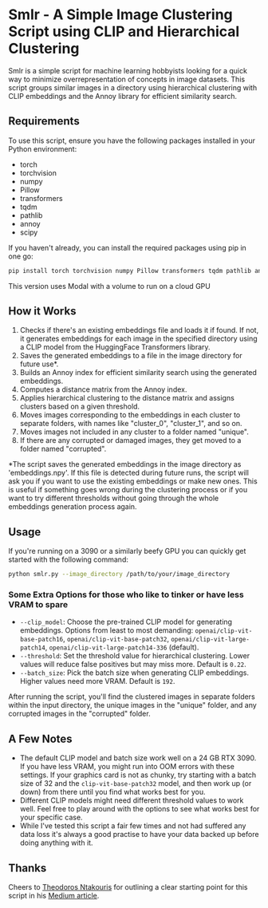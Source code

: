 # Smlr - A Simple Image Clustering Script using CLIP and Hierarchical Clustering


Smlr is a simple script for machine learning hobbyists looking for a quick way to minimize overrepresentation of concepts in image datasets. This script groups similar images in a directory using hierarchical clustering with CLIP embeddings and the Annoy library for efficient similarity search.

## Requirements

To use this script, ensure you have the following packages installed in your Python environment:

- torch
- torchvision
- numpy
- Pillow
- transformers
- tqdm
- pathlib
- annoy
- scipy

If you haven't already, you can install the required packages using pip in one go:

```bash
pip install torch torchvision numpy Pillow transformers tqdm pathlib annoy scipy
```

This version uses Modal with a volume to run on a cloud GPU

## How it Works

1. Checks if there's an existing embeddings file and loads it if found. If not, it generates embeddings for each image in the specified directory using a CLIP model from the HuggingFace Transformers library.
2. Saves the generated embeddings to a file in the image directory for future use*.
3. Builds an Annoy index for efficient similarity search using the generated embeddings.
4. Computes a distance matrix from the Annoy index.
5. Applies hierarchical clustering to the distance matrix and assigns clusters based on a given threshold.
6. Moves images corresponding to the embeddings in each cluster to separate folders, with names like "cluster_0", "cluster_1", and so on.
7. Moves images not included in any cluster to a folder named "unique".
8. If there are any corrupted or damaged images, they get moved to a folder named "corrupted".

*The script saves the generated embeddings in the image directory as 'embeddings.npy'. If this file is detected during future runs, the script will ask you if you want to use the existing embeddings or make new ones. This is useful if something goes wrong during the clustering process or if you want to try different thresholds without going through the whole embeddings generation process again.

## Usage

If you're running on a 3090 or a similarly beefy GPU you can quickly get started with the following command:

```bash
python smlr.py --image_directory /path/to/your/image_directory
```

### Some Extra Options for those who like to tinker or have less VRAM to spare

- `--clip_model`: Choose the pre-trained CLIP model for generating embeddings. Options from least to most demanding: `openai/clip-vit-base-patch16`, `openai/clip-vit-base-patch32`, `openai/clip-vit-large-patch14`, `openai/clip-vit-large-patch14-336` (default).
- `--threshold`: Set the threshold value for hierarchical clustering. Lower values will reduce false positives but may miss more. Default is `0.22`.
- `--batch_size`: Pick the batch size when generating CLIP embeddings. Higher values need more VRAM. Default is `192`.

After running the script, you'll find the clustered images in separate folders within the input directory, the unique images in the "unique" folder, and any corrupted images in the "corrupted" folder.

## A Few Notes

- The default CLIP model and batch size work well on a 24 GB RTX 3090. If you have less VRAM, you might run into OOM errors with these settings. If your graphics card is not as chunky, try starting with a batch size of 32 and the `clip-vit-base-patch32` model, and then work up (or down) from there until you find what works best for you.
- Different CLIP models might need different threshold values to work well. Feel free to play around with the options to see what works best for your specific case.
- While I've tested this script a fair few times and not had suffered any data loss it's always a good practise to have your data backed up before doing anything with it.

## Thanks
Cheers to [Theodoros Ntakouris](https://github.com/ntakouris) for outlining a clear starting point for this script in his [Medium article](https://zarkopafilis.medium.com/image-deduplication-using-openais-clip-and-community-detection-2504f0437e7e).

